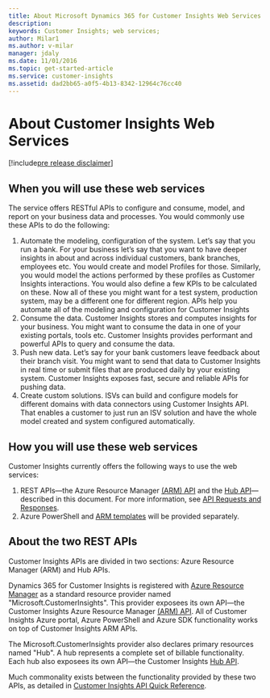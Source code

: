 ```yaml
---
title: About Microsoft Dynamics 365 for Customer Insights Web Services | MicrosoftDocs
description: 
keywords: Customer Insights; web services; 
author: Milar1
ms.author: v-milar
manager: jdaly
ms.date: 11/01/2016
ms.topic: get-started-article
ms.service: customer-insights 
ms.assetid: dad2bb65-a0f5-4b13-8342-12964c76cc40
---
```


About Customer Insights Web Services
====================================

[!include[pre release disclaimer](../../includes/cc-beta-prerelease-disclaimer.md)]


## When you will use these web services
The service offers RESTful APIs to configure and consume, model, and report on your business data and processes. You would commonly use these APIs to do the following:
1. Automate the modeling, configuration of the system. Let’s say that you run a bank. For your business let’s say that you want to have deeper insights in about and across individual customers, bank branches, employees etc. You would create and model Profiles for those. Similarly, you would model the actions performed by these profiles as Customer Insights interactions. You would also define a few KPIs to be calculated on these. Now all of these you might want for a test system, production system, may be a different one for different region. APIs help you automate all of the modeling and configuration for Customer Insights
2. Consume the data. Customer Insights stores and computes insights for your business. You might want to consume the data in one of your existing portals, tools etc. Customer Insights provides performant and powerful APIs to query and consume the data.
3. Push new data. Let’s say for your bank customers leave feedback about their branch visit. You might want to send that data to Customer Insights in real time or submit files that are produced daily by your existing system. Customer Insights exposes fast, secure and reliable APIs for pushing data.
4. Create custom solutions. ISVs can build and configure models for different domains with data connectors using Customer Insights API. That enables a customer to just run an ISV solution and have the whole model created and system configured automatically.

## How you will use these web services  
Customer Insights currently offers the following ways to use the web services:  
1. REST APIs—the Azure Resource Manager [(ARM) API](../ref/armapiref.md) and the [Hub API](../ref/hubapiref.md)—described in this document. For more information, see [API Requests and Responses](../ref/requestreponse.md).
2. Azure PowerShell and [ARM templates](https://azure.microsoft.com/en-us/documentation/articles/resource-group-authoring-templates/) will be provided separately.  

## About the two REST APIs
Customer Insights APIs are divided in two sections: Azure Resource Manager (ARM) and Hub APIs.  

Dynamics 365 for Customer Insights is registered with [Azure Resource Manager](https://docs.microsoft.com/en-us/azure/azure-resource-manager/resource-group-overview) as a standard resource provider named "Microsoft.CustomerInsights". This provider exposees its own API—the Customer Insights Azure Resource Manager [(ARM) API](../ref/armapiref.md).  All of Customer Insights Azure portal, Azure PowerShell and Azure SDK functionality works on top of Customer Insights ARM APIs.

The Microsoft.CustomerInsights provider also declares primary resources named "Hub".  A hub represents a complete set of billable functionality. Each hub also exposees its own API—the Customer Insights [Hub API](../ref/hubapiref.md).

Much commonality exists between the functionality provided by these two APIs, as detailed in [Customer Insights API Quick Reference](../ref/apiquickref.md).


